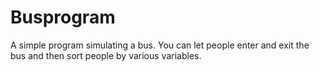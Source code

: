 # Busprogram
A simple program simulating a bus. You can let people enter and exit the bus and then sort people by various variables.
